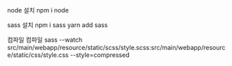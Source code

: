 node 설치
npm i node

sass 설치
npm i sass
yarn add sass

컴파일 컴파일
sass --watch src/main/webapp/resource/static/scss/style.scss:src/main/webapp/resource/static/css/style.css --style=compressed
